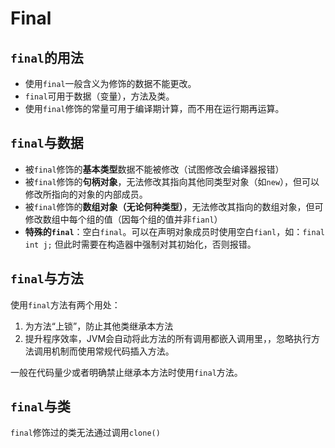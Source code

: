 # Final

## `final`的用法
- 使用`final`一般含义为修饰的数据不能更改。
- `final`可用于数据（变量），方法及类。
- 使用`final`修饰的常量可用于编译期计算，而不用在运行期再运算。

## `final`与数据
- 被`final`修饰的**基本类型**数据不能被修改（试图修改会编译器报错）
- 被`final`修饰的**句柄对象**，无法修改其指向其他同类型对象（如`new`），但可以修改所指向的对象的内部成员。
- 被`final`修饰的**数组对象（无论何种类型）**，无法修改其指向的数组对象，但可修改数组中每个组的值（因每个组的值并非`fianl`）
- **特殊的`final`**：空白`final`。可以在声明对象成员时使用空白`fianl`，如：`final int j;` 但此时需要在构造器中强制对其初始化，否则报错。

## `final`与方法
使用`final`方法有两个用处：
1. 为方法“上锁”，防止其他类继承本方法
2. 提升程序效率，JVM会自动将此方法的所有调用都嵌入调用里，，忽略执行方法调用机制而使用常规代码插入方法。

一般在代码量少或者明确禁止继承本方法时使用`final`方法。

## `final`与类
`final`修饰过的类无法通过调用`clone()`
